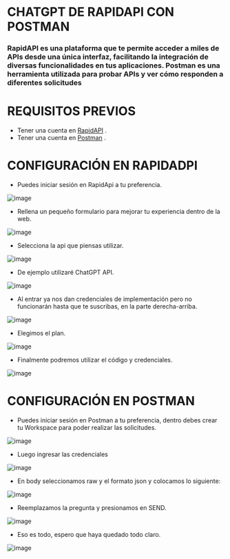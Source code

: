 # CHATGPT DE RAPIDAPI CON POSTMAN
### RapidAPI es una plataforma que te permite acceder a miles de APIs desde una única interfaz, facilitando la integración de diversas funcionalidades en tus aplicaciones. Postman es una herramienta utilizada para probar APIs y ver cómo responden a diferentes solicitudes
# REQUISITOS PREVIOS
- Tener una cuenta en [RapidAPI](https://rapidapi.com/auth/login) .
- Tener una cuenta en [Postman](https://identity.getpostman.com/login) .
# CONFIGURACIÓN EN RAPIDADPI
- Puedes iniciar sesión en RapidApi a tu preferencia.

![image](https://github.com/user-attachments/assets/126c2f0d-49ec-44d4-b758-b71cd168ec8e)
- Rellena un pequeño formulario para mejorar tu experiencia dentro de la web.

![image](https://github.com/user-attachments/assets/5fbf9455-fcbd-4dd5-b091-4b112b29a908)
- Selecciona la api que piensas utilizar.

![image](https://github.com/user-attachments/assets/cb60686a-7689-457c-a2e2-6f9734f371da)
- De ejemplo utilizaré ChatGPT API.

![image](https://github.com/user-attachments/assets/b2e3fdf1-96ac-423e-ad08-63bd1703786e)
- Al entrar ya nos dan credenciales de implementación pero no funcionarán hasta que te suscribas, en la parte derecha-arriba.

![image](https://github.com/user-attachments/assets/a7f4d166-fe26-4b83-bef4-2d2488e41533)
- Elegimos el plan.

![image](https://github.com/user-attachments/assets/da825365-112a-4ab6-94f6-6175bae11730)
- Finalmente podremos utilizar el código y credenciales.

![image](https://github.com/user-attachments/assets/96630879-d99a-42b3-a947-da47a175a6d5)

# CONFIGURACIÓN EN POSTMAN
- Puedes iniciar sesión en Postman a tu preferencia, dentro debes crear tu Workspace para poder realizar las solicitudes.

![image](https://github.com/user-attachments/assets/8b87a1ca-b499-434b-ad36-8316c4876f8f)
- Luego ingresar las credenciales

![image](https://github.com/user-attachments/assets/f88fd033-21a4-4270-87e5-b3d561927b38)
- En body seleccionamos raw y el formato json y colocamos lo siguiente:

![image](https://github.com/user-attachments/assets/1c9224c8-1559-404f-b157-aeb4e5b43a0b)
- Reemplazamos la pregunta y presionamos en SEND.

![image](https://github.com/user-attachments/assets/6b1f8a4e-2136-484c-b259-683acda56b7b)
- Eso es todo, espero que haya quedado todo claro.

![image](https://github.com/user-attachments/assets/de519058-f216-4eb7-820f-6e6ba9efff45)






